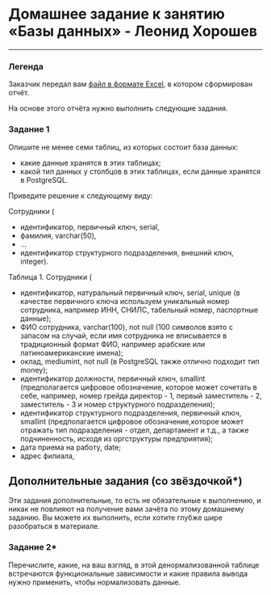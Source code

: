 # Домашнее задание к занятию «Базы данных» - Леонид Хорошев


---
### Легенда

Заказчик передал вам [файл в формате Excel](https://github.com/netology-code/sdb-homeworks/blob/main/resources/hw-12-1.xlsx), в котором сформирован отчёт. 

На основе этого отчёта нужно выполнить следующие задания.

### Задание 1

Опишите не менее семи таблиц, из которых состоит база данных:

- какие данные хранятся в этих таблицах;
- какой тип данных у столбцов в этих таблицах, если данные хранятся в PostgreSQL.

Приведите решение к следующему виду:

Сотрудники (

- идентификатор, первичный ключ, serial,
- фамилия, varchar(50),
- ...
- идентификатор структурного подразделения, внешний ключ, integer).

Таблица 1. Сотрудники (
- идентификатор, натуральный первичный ключ, serial, unique (в качестве первичного ключа используем уникальный номер сотрудника, например ИНН, СНИЛС, табельный номер, паспортные данные);
- ФИО сотрудника, varchar(100), not null (100 символов взято с запасом на случай, если имя сотрудника не вписывается в традиционный формат ФИО, например арабские или латиноамериканские имена);
- оклад, mediumint, not null (в PostgreSQL также отлично подходит тип money);
- идентификатор должности, первичный ключ, smallint (предполагается цифровое обозначение, которое может сочетать в себе, например, номер грейда  директор - 1, первый заместитель - 2, заместитель - 3 и номер структурного подразделения);
- идентификатор структурного подразделения, первичный ключ, smallint (предполагается цифровое обозначение,которое может отражать тип подразделения - отдел, департамент и т.д., а также подчиненность, исходя из оргструктуры предприятия);
- дата приема на работу, date;
- адрес филиала, 

## Дополнительные задания (со звёздочкой*)
Эти задания дополнительные, то есть не обязательные к выполнению, и никак не повлияют на получение вами зачёта по этому домашнему заданию. Вы можете их выполнить, если хотите глубже шире разобраться в материале.


### Задание 2*

Перечислите, какие, на ваш взгляд, в этой денормализованной таблице встречаются функциональные зависимости и какие правила вывода нужно применить, чтобы нормализовать данные.
